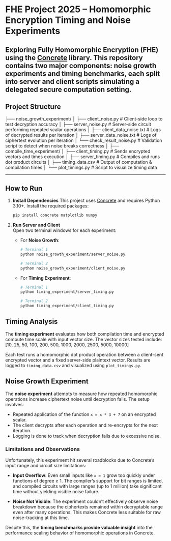 # FHE Project 2025 – Homomorphic Encryption Timing and Noise Experiments

Exploring Fully Homomorphic Encryption (FHE) using the [Concrete](https://github.com/zama-ai/concrete) library. 
This repository contains two major components: **noise growth experiments** and **timing benchmarks**, each split into server and client scripts simulating a delegated secure computation setting.
---

## Project Structure

├── noise_growth_experiment/
│ ├── client_noise.py # Client-side loop to test decryption accuracy
│ ├── server_noise.py # Server-side circuit performing repeated scalar operations
│ ├── client_data_noise.txt # Logs of decrypted results per iteration
│ ├── server_data_noise.txt # Logs of ciphertext evolution per iteration
│ └── check_result_noise.py # Validation script to detect when noise breaks correctness
│
├── compile_time_experiment/
│ ├── client_timing.py # Sends encrypted vectors and times execution
│ ├── server_timing.py # Compiles and runs dot product circuits
│ ├── timing_data.csv # Output of computation & compilation times
│ └── plot_timings.py # Script to visualize timing data

---

## How to Run

1. **Install Dependencies**
   This project uses [Concrete](https://github.com/zama-ai/concrete) and requires Python 3.10+. Install the required packages:
   ```bash
   pip install concrete matplotlib numpy

2. **Run Server and Client**  
   Open two terminal windows for each experiment:

   - For **Noise Growth**:

     ```bash
     # Terminal 1
     python noise_growth_experiment/server_noise.py

     # Terminal 2
     python noise_growth_experiment/client_noise.py
     ```

   - For **Timing Experiment**:

     ```bash
     # Terminal 1
     python timing_experiment/server_timing.py

     # Terminal 2
     python timing_experiment/client_timing.py
     ```

## Timing Analysis

The **timing experiment** evaluates how both compilation time and encrypted compute time scale with input vector size. The vector sizes tested include:
[10, 25, 50, 100, 200, 500, 1000, 2000, 2500, 5000, 10000]


Each test runs a homomorphic dot product operation between a client-sent encrypted vector and a fixed server-side plaintext vector. Results are logged to `timing_data.csv` and visualized using `plot_timings.py`.


## Noise Growth Experiment

The **noise experiment** attempts to measure how repeated homomorphic operations increase ciphertext noise until decryption fails. The setup involves:

- Repeated application of the function `x = x * 3 + 7` on an encrypted scalar.
- The client decrypts after each operation and re-encrypts for the next iteration.
- Logging is done to track when decryption fails due to excessive noise.


### Limitations and Observations

Unfortunately, this experiment hit several roadblocks due to Concrete’s input range and circuit size limitations:

- **Input Overflow**: Even small inputs like `x = 1` grow too quickly under functions of degree ≥ 1. The compiler’s support for bit ranges is limited, and compiled circuits with large ranges (up to 1 million) take significant time without yielding visible noise failure.

- **Noise Not Visible**: The experiment couldn’t effectively observe noise breakdown because the ciphertexts remained within decryptable range even after many operations. This makes Concrete less suitable for raw noise-tracking at this time.

Despite this, the **timing benchmarks provide valuable insight** into the performance scaling behavior of homomorphic operations in Concrete.

